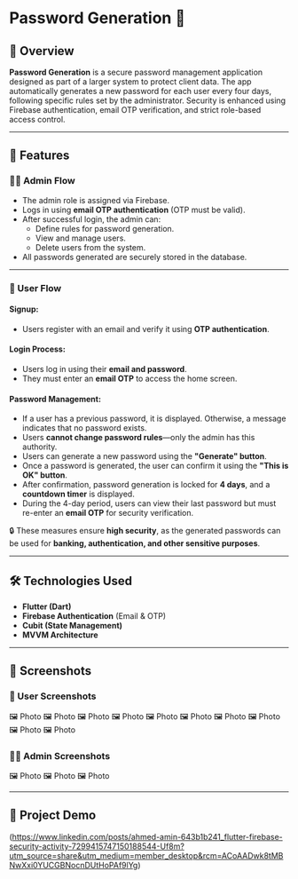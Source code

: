 # Password Generation 🔐  

## 📌 Overview  
**Password Generation** is a secure password management application designed as part of a larger system to protect client data. The app automatically generates a new password for each user every four days, following specific rules set by the administrator. Security is enhanced using Firebase authentication, email OTP verification, and strict role-based access control.  

---  

## 🚀 Features  

### 👨‍💼 Admin Flow  
- The admin role is assigned via Firebase.  
- Logs in using **email OTP authentication** (OTP must be valid).  
- After successful login, the admin can:  
  - Define rules for password generation.  
  - View and manage users.  
  - Delete users from the system.  
- All passwords generated are securely stored in the database.  

---  

### 👤 User Flow  

#### Signup:  
- Users register with an email and verify it using **OTP authentication**.  

#### Login Process:  
- Users log in using their **email and password**.  
- They must enter an **email OTP** to access the home screen.  

#### Password Management:  
- If a user has a previous password, it is displayed. Otherwise, a message indicates that no password exists.  
- Users **cannot change password rules**—only the admin has this authority.  
- Users can generate a new password using the **"Generate" button**.  
- Once a password is generated, the user can confirm it using the **"This is OK" button**.  
- After confirmation, password generation is locked for **4 days**, and a **countdown timer** is displayed.  
- During the 4-day period, users can view their last password but must re-enter an **email OTP** for security verification.  

🔒 These measures ensure **high security**, as the generated passwords can be used for **banking, authentication, and other sensitive purposes**.  

---  

## 🛠️ Technologies Used  
- **Flutter (Dart)**  
- **Firebase Authentication** (Email & OTP)  
- **Cubit (State Management)**  
- **MVVM Architecture**  

---  
## 📸 Screenshots  

### 👤 User Screenshots  
🖼 Photo
🖼 Photo
🖼 Photo
🖼 Photo
🖼 Photo
🖼 Photo
🖼 Photo
🖼 Photo
🖼 Photo
🖼 Photo

### 👨‍💼 Admin Screenshots  
🖼 Photo
🖼 Photo
🖼 Photo


---  

## 🎥 Project Demo  
(https://www.linkedin.com/posts/ahmed-amin-643b1b241_flutter-firebase-security-activity-7299415747150188544-Uf8m?utm_source=share&utm_medium=member_desktop&rcm=ACoAADwk8tMBNwXxi0YUCGBNocnDUtHoPAf9lYg)
